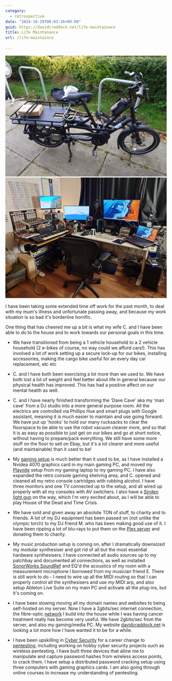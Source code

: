 ```yaml
---
category:
  - retrospective
date: "2024-10-29T00:03:36+00:00"
guid: https://davidcraddock.net/life-maintainace
title: Life Maintenance
url: /life-maintaince

---
```

![image](cargobike.jpg)
![image](mediasetup.png)

 I have been taking some extended time off work for the past month, to deal with my mum's illness and unfortunate passing away, and because my work situation is so bad it's borderline horrific.

One thing that has cheered me up a bit is what my wife C. and I have been able to do to the house and to work towards our personal goals in this time.

* We have transitioned from being a 1 vehicle household to a 2 vehicle household (2 e-bikes of course, no way could we afford cars!). This has involved a lot of work setting up a secure lock-up for our bikes, installing accessories, making the cargo bike useful for an every day car replacement, etc etc

* C. and I have both been exercising a lot more than we used to. We have both lost a lot of weight and feel better about life in general because our physical health has improved. This has had a positive affect on our mental health as well.

* C. and I have nearly finished transforming the 'Dave Cave' aka my 'man cave' from a DJ studio into a more general purpose room. All the electrics are controlled via Phillips Hue and smart plugs with Google assistant, meaning it is much easier to maintain and use going forward. We have put up 'hooks' to hold our many rucksacks to clear the floorspace to be able to use the robot vacuum cleaner more, and so that it is as easy as possible to just get on our bikes and go at short notice, without having to prepare/pack everything. We still have some more stuff on the floor to sell on Ebay, but it's a lot clearer and more useful (and maintainable) than it used to be!

* My [gaming setup](https://davidcraddock.net/my-gaming-setup/) is much better than it used to be, as I have installed a Nvidea 4070 graphics card in my main gaming PC, and moved my [Playnite](https://playnite.link/) setup from my gaming laptop to my gaming PC. I have also expanded the retro console gaming shelving area, and C. opened and cleaned all my retro console cartridges with rubbing alcohol. I have three monitors and one TV connected up to the setup, and all wired up properly with all my consoles with AV switchers. I also have a [Sinden light gun](https://sindenlightgun.com/) on the way, which I'm very excited about, as I will be able to play House of the Dead and Time Crisis.

* We have sold and given away an absolute TON of stuff, to charity and to friends. A lot of my DJ equipment has been passed on (not unlike the olympic torch) to my DJ friend M. who has been making good use of it. I have been ripping a lot of blu-rays to put them on the [Plex server](https://plex.tv) and donating them to charity.

* My music production setup is coming on, after I dramatically downsized my modular synthesiser and got rid of all but the most essential hardware synthesisers. I have connected all audio sources up to my patchbay and documented all connections, as well as installed [SonorWorks SoundRef](https://www.sonarworks.com/soundid-reference) and EQ'd the acoustics of my room with a measurement microphone I borrowed from my musician friend E. There is still work to do - I need to wire up all the MIDI routing so that I can properly control all the synthesisers and use my MIDI arp, and also setup Ableton Live Suite on my main PC and activate all the plug-ins, but it's coming on.

* I have been slowing moving all my domain names and websites to being self-hosted on my server. Now I have a 2gbits/sec internet connection, the fibre-optic [network](https://davidcraddock.net/my-home-network/) I build into the house while I was having cancer treatment really has become very useful. We have 2gbits/sec from the server, and also my gaming/media PC. My website [davidcraddock.net](https://davidcraddock.net) is looking a lot more how I have wanted it to be for a while.

* I have been upskilling in [Cyber Security](https://davidcraddock.net/security-research) for a career change to [pentesting](https://en.wikipedia.org/wiki/Penetration_test), including working on hobby cyber security projects such as wireless pentesting. I have built three devices that allow me to manipulate and capture password hashes from wireless access points, to crack them. I have setup a distributed password cracking setup using three computers with gaming graphics cards. I am also going through online courses to increase my understanding of pentesting.
